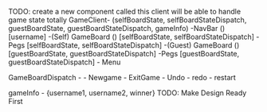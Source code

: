 TODO: create a new component called <GameClient> this client will be able to handle game state totally
GameClient- (selfBoardState, selfBoardStateDispatch, guestBoardState, guestBoardStateDispatch, gameInfo)
-NavBar () [username]
-(Self) GameBoard () [selfBoardState, selfBoardStateDispatch]
-Pegs [selfBoardState, selfBoardStateDispatch]
-(Guest) GameBoard () [guestBoardState, guestBoardStateDispatch]
-Pegs [guestBoardState, guestBoardStateDispatch] - Menu

GameBoardDispatch - - Newgame - ExitGame - Undo - redo - restart

gameInfo - {username1, username2, winner}
TODO: Make Design Ready First
